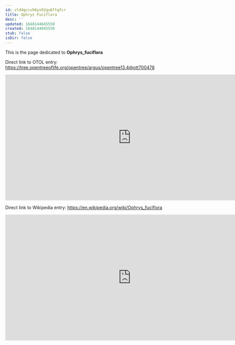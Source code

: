 ```yaml
---
id: vld4gcivh6yx92qu6ftqfcr
title: Ophrys Fuciflora
desc: ''
updated: 1648144045550
created: 1648144045550
stub: false
isDir: false
---
```

This is the page dedicated to **Ophrys_fuciflora**


Direct link to OTOL entry: https://tree.opentreeoflife.org/opentree/argus/opentree13.4@ott700478



<html>
    <body>
    <iframe src="https://tree.opentreeoflife.org/opentree/argus/opentree13.4@ott700478"
    width="800" height="400" frameborder="0" allowfullscreen> </iframe>
    </body>
</html>
    


Direct link to Wikipedia entry: https://en.wikipedia.org/wiki/Ophrys_fuciflora



<html>
    <body>
    <iframe src="https://en.wikipedia.org/wiki/Ophrys_fuciflora"
    width="800" height="400" frameborder="0" allowfullscreen> </iframe>
    </body>
</html>
    
